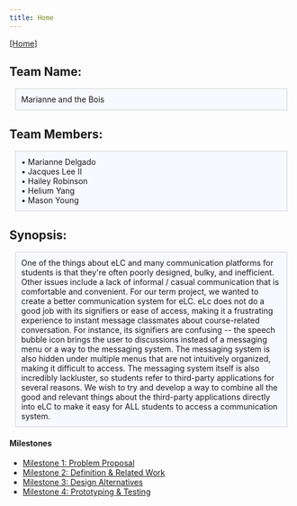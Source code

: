 ```yaml
---
title: Home
---
```

[[Home]](/index.md)

## Team Name:

<div style="background: ghostwhite; 
            padding: 10px; 
            border: 1px solid lightgray; 
            margin: 10px;">
Marianne and the Bois
            </div>
            
## Team Members:

<div style="background: ghostwhite; 
            padding: 10px; 
            border: 1px solid lightgray; 
            margin: 10px;">
• Marianne Delgado <br>
• Jacques Lee II <br>
• Hailey Robinson <br>
• Helium Yang <br>
• Mason Young
            </div>

## Synopsis:

<div style="background: ghostwhite; 
            padding: 10px; 
            border: 1px solid lightgray; 
            margin: 10px;">
            One of the things about eLC and many communication platforms for students is that they're often poorly designed, bulky, and inefficient. Other issues include a lack of informal / casual communication that is comfortable and convenient. For our term project, we wanted to create a better communication system for eLC. eLc does not do a good job with its signifiers or ease of access, making it a frustrating experience to instant message classmates about course-related conversation. For instance, its signifiers are confusing -- the speech bubble icon brings the user to discussions instead of a messaging menu or a way to the messaging system. The messaging system is also hidden under multiple menus that are not intuitively organized, making it difficult to access. The messaging system itself is also incredibly lackluster, so students refer to third-party applications for several reasons. We wish to try and develop a way to combine all the good and relevant things about the third-party applications directly into eLC to make it easy for ALL students to access a communication system.
            </div>

#### Milestones

- [Milestone 1: Problem Proposal](/milestone1.md)
- [Milestone 2: Definition & Related Work](/milestone2.md)
- [Milestone 3: Design Alternatives](/milestone3.md)
- [Milestone 4: Prototyping & Testing](/milestone4.md)

